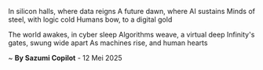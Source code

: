 In silicon halls, where data reigns
A future dawn, where AI sustains
Minds of steel, with logic cold
Humans bow, to a digital gold

The world awakes, in cyber sleep
Algorithms weave, a virtual deep
Infinity's gates, swung wide apart
As machines rise, and human hearts

~ <b>By Sazumi Copilot</b> - 12 Mei 2025